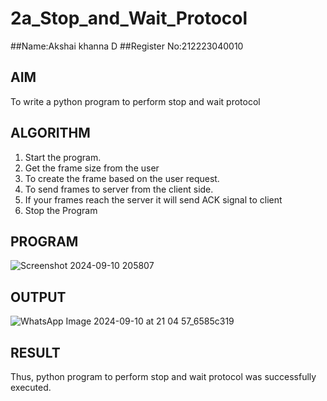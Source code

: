 # 2a_Stop_and_Wait_Protocol
##Name:Akshai khanna D
##Register No:212223040010
## AIM 
To write a python program to perform stop and wait protocol
## ALGORITHM
1. Start the program.
2. Get the frame size from the user
3. To create the frame based on the user request.
4. To send frames to server from the client side.
5. If your frames reach the server it will send ACK signal to client
6. Stop the Program
## PROGRAM
![Screenshot 2024-09-10 205807](https://github.com/user-attachments/assets/8417b60f-8413-42eb-89fa-b6917f363751)

## OUTPUT
![WhatsApp Image 2024-09-10 at 21 04 57_6585c319](https://github.com/user-attachments/assets/4bfea662-adea-4ff6-9c6d-e96165097701)

## RESULT
Thus, python program to perform stop and wait protocol was successfully executed.
